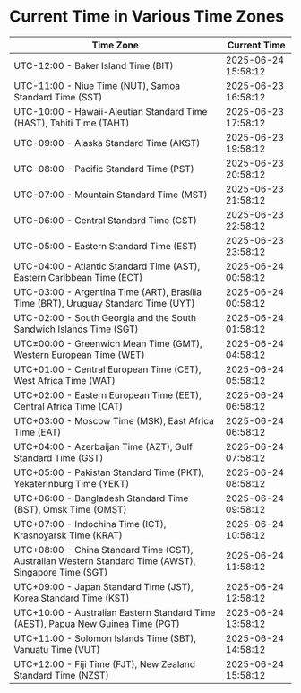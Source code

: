 # Current Time in Various Time Zones

| Time Zone | Current Time |
|-----------|--------------|
| UTC-12:00 - Baker Island Time (BIT) | 2025-06-24 15:58:12 |
| UTC-11:00 - Niue Time (NUT), Samoa Standard Time (SST) | 2025-06-23 16:58:12 |
| UTC-10:00 - Hawaii-Aleutian Standard Time (HAST), Tahiti Time (TAHT) | 2025-06-23 17:58:12 |
| UTC-09:00 - Alaska Standard Time (AKST) | 2025-06-23 19:58:12 |
| UTC-08:00 - Pacific Standard Time (PST) | 2025-06-23 20:58:12 |
| UTC-07:00 - Mountain Standard Time (MST) | 2025-06-23 21:58:12 |
| UTC-06:00 - Central Standard Time (CST) | 2025-06-23 22:58:12 |
| UTC-05:00 - Eastern Standard Time (EST) | 2025-06-23 23:58:12 |
| UTC-04:00 - Atlantic Standard Time (AST), Eastern Caribbean Time (ECT) | 2025-06-24 00:58:12 |
| UTC-03:00 - Argentina Time (ART), Brasília Time (BRT), Uruguay Standard Time (UYT) | 2025-06-24 00:58:12 |
| UTC-02:00 - South Georgia and the South Sandwich Islands Time (SGT) | 2025-06-24 01:58:12 |
| UTC±00:00 - Greenwich Mean Time (GMT), Western European Time (WET) | 2025-06-24 04:58:12 |
| UTC+01:00 - Central European Time (CET), West Africa Time (WAT) | 2025-06-24 05:58:12 |
| UTC+02:00 - Eastern European Time (EET), Central Africa Time (CAT) | 2025-06-24 06:58:12 |
| UTC+03:00 - Moscow Time (MSK), East Africa Time (EAT) | 2025-06-24 06:58:12 |
| UTC+04:00 - Azerbaijan Time (AZT), Gulf Standard Time (GST) | 2025-06-24 07:58:12 |
| UTC+05:00 - Pakistan Standard Time (PKT), Yekaterinburg Time (YEKT) | 2025-06-24 08:58:12 |
| UTC+06:00 - Bangladesh Standard Time (BST), Omsk Time (OMST) | 2025-06-24 09:58:12 |
| UTC+07:00 - Indochina Time (ICT), Krasnoyarsk Time (KRAT) | 2025-06-24 10:58:12 |
| UTC+08:00 - China Standard Time (CST), Australian Western Standard Time (AWST), Singapore Time (SGT) | 2025-06-24 11:58:12 |
| UTC+09:00 - Japan Standard Time (JST), Korea Standard Time (KST) | 2025-06-24 12:58:12 |
| UTC+10:00 - Australian Eastern Standard Time (AEST), Papua New Guinea Time (PGT) | 2025-06-24 13:58:12 |
| UTC+11:00 - Solomon Islands Time (SBT), Vanuatu Time (VUT) | 2025-06-24 14:58:12 |
| UTC+12:00 - Fiji Time (FJT), New Zealand Standard Time (NZST) | 2025-06-24 15:58:12 |
